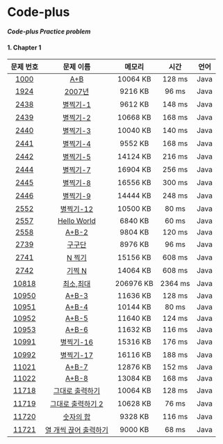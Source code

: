 # Code-plus
_**Code-plus Practice problem**_
#### 1. Chapter 1
|문제 번호|문제 이름|메모리|시간|언어|
|:--:|:--:|:--:|:--:|:--:|
|[1000](https://www.acmicpc.net/problem/1000) |[A+B](https://www.acmicpc.net/problem/1000) |10064 KB |128 ms |Java | 
|[1924](https://www.acmicpc.net/problem/1924) |[2007년](https://www.acmicpc.net/problem/1924) |9216 KB |96 ms |Java |
|[2438](https://www.acmicpc.net/problem/2438) |[별찍기-1](https://www.acmicpc.net/problem/2438) |9612 KB |148 ms |Java | 
|[2439](https://www.acmicpc.net/problem/2439) |[별찍기-2](https://www.acmicpc.net/problem/2439) |10668 KB |168 ms |Java |
|[2440](https://www.acmicpc.net/problem/2440) |[별찍기-3](https://www.acmicpc.net/problem/2440) |10040 KB |140 ms |Java | 
|[2441](https://www.acmicpc.net/problem/2441) |[별찍기-4](https://www.acmicpc.net/problem/2441) |9552 KB |168 ms |Java |
|[2442](https://www.acmicpc.net/problem/2442) |[별찍기-5](https://www.acmicpc.net/problem/2442) |14124 KB |216 ms |Java | 
|[2444](https://www.acmicpc.net/problem/2444) |[별찍기-7](https://www.acmicpc.net/problem/2444) |16904 KB |256 ms |Java |
|[2445](https://www.acmicpc.net/problem/2445) |[별찍기-8](https://www.acmicpc.net/problem/2445) |16556 KB |300 ms |Java | 
|[2446](https://www.acmicpc.net/problem/2446) |[별찍기-9](https://www.acmicpc.net/problem/2446) |14444 KB |248 ms |Java |
|[2552](https://www.acmicpc.net/problem/2552) |[별찍기-12](https://www.acmicpc.net/problem/2552) |10500 KB |80 ms |Java | 
|[2557](https://www.acmicpc.net/problem/2557) |[Hello World](https://www.acmicpc.net/problem/2557) |6840 KB |60 ms |Java |
|[2558](https://www.acmicpc.net/problem/2558) |[A+B-2](https://www.acmicpc.net/problem/2558) |9804 KB |120 ms |Java | 
|[2739](https://www.acmicpc.net/problem/2739) |[구구단](https://www.acmicpc.net/problem/2739) |8976 KB |96 ms |Java |
|[2741](https://www.acmicpc.net/problem/2741) |[N 찍기](https://www.acmicpc.net/problem/2741) |15156 KB |608 ms |Java | 
|[2742](https://www.acmicpc.net/problem/2742) |[기찍 N](https://www.acmicpc.net/problem/2742) |14064 KB |608 ms |Java |
|[10818](https://www.acmicpc.net/problem/10818) |[최소,최대](https://www.acmicpc.net/problem/10818) |206976 KB |2364 ms |Java | 
|[10950](https://www.acmicpc.net/problem/10950) |[A+B-3](https://www.acmicpc.net/problem/10950) |11636 KB |128 ms |Java | 
|[10951](https://www.acmicpc.net/problem/10951) |[A+B-4](https://www.acmicpc.net/problem/10951) |10144 KB |80 ms |Java |
|[10952](https://www.acmicpc.net/problem/10952) |[A+B-5](https://www.acmicpc.net/problem/10952) |11640 KB |124 ms |Java | 
|[10953](https://www.acmicpc.net/problem/10953) |[A+B-6](https://www.acmicpc.net/problem/10953) |11632 KB |116 ms |Java |
|[10991](https://www.acmicpc.net/problem/10991) |[별찍기-16](https://www.acmicpc.net/problem/10991) |15316 KB |176 ms |Java | 
|[10992](https://www.acmicpc.net/problem/10992) |[별찍기-17](https://www.acmicpc.net/problem/10992) |16116 KB |188 ms |Java |
|[11021](https://www.acmicpc.net/problem/11021) |[A+B-7](https://www.acmicpc.net/problem/11021) |12876 KB |152 ms |Java |
|[11022](https://www.acmicpc.net/problem/11022) |[A+B-8](https://www.acmicpc.net/problem/11022) |13084 KB |168 ms |Java |
|[11718](https://www.acmicpc.net/problem/11718) |[그대로 출력하기](https://www.acmicpc.net/problem/11718) |10064 KB |128 ms |Java | 
|[11719](https://www.acmicpc.net/problem/11719) |[그대로 출력하기 2](https://www.acmicpc.net/problem/11719) |10628 KB |76 ms |Java |
|[11720](https://www.acmicpc.net/problem/11720) |[숫자의 합](https://www.acmicpc.net/problem/11720) |9328 KB |116 ms |Java |
|[11721](https://www.acmicpc.net/problem/11721) |[열 개씩 끊어 출력하기](https://www.acmicpc.net/problem/11721) |9000 KB |68 ms |Java |
